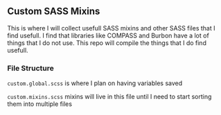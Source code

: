 ## Custom SASS Mixins

This is where I will collect usefull SASS mixins and other SASS files that I find usefull. I find that libraries like COMPASS and Burbon have a lot of things that I do not use. This repo will compile the things that I do find usefull.

### File Structure


`custom.global.scss` is where I plan on having variables saved

`custom.mixins.scss` mixins will live in this file until I need to start sorting them into multiple files
